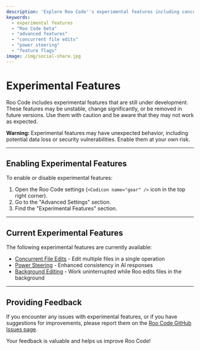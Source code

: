 ```yaml
---
description: 'Explore Roo Code''s experimental features including concurrent file edits and power steering. Enable advanced capabilities that are still under development.'
keywords:
  - experimental features
  - "Roo Code beta"
  - "advanced features"
  - "concurrent file edits"
  - "power steering"
  - "feature flags"
image: /img/social-share.jpg
---
```


# Experimental Features

Roo Code includes experimental features that are still under development. These features may be unstable, change significantly, or be removed in future versions. Use them with caution and be aware that they may not work as expected.

**Warning:** Experimental features may have unexpected behavior, including potential data loss or security vulnerabilities. Enable them at your own risk.

---

## Enabling Experimental Features

To enable or disable experimental features:

1.  Open the Roo Code settings (`<Codicon name="gear" />` icon in the top right corner).
2.  Go to the "Advanced Settings" section.
3.  Find the "Experimental Features" section.

---

## Current Experimental Features

The following experimental features are currently available:

- [Concurrent File Edits](/features/experimental/concurrent-file-edits) - Edit multiple files in a single operation
- [Power Steering](/features/experimental/power-steering) - Enhanced consistency in AI responses
- [Background Editing](/features/experimental/background-editing) - Work uninterrupted while Roo edits files in the background

---

## Providing Feedback

If you encounter any issues with experimental features, or if you have suggestions for improvements, please report them on the [Roo Code GitHub Issues page](https://github.com/RooCodeInc/Roo-Code/issues).

Your feedback is valuable and helps us improve Roo Code!
